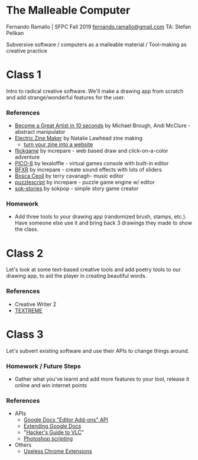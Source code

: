 # The Malleable Computer

Fernando Ramallo | SFPC Fall 2019
fernando.ramallo@gmail.com
TA: Stefan Pelikan

Subversive software / computers as a malleable material / Tool-making as creative practice

# Class 1

Intro to radical creative software. We'll make a drawing app from scratch and add strange/wonderful features for the user.

### References

- [Become a Great Artist in 10 seconds](http://www.ludumdare.com/compo/ludum-dare-27/?action=preview&uid=4987)  by Michael Brough, Andi McClure - abstract manipulator
- [Electric Zine Maker](https://alienmelon.itch.io/electric-zine-maker) by Natalie Lawhead
zine making
    - [turn your zine into a website](https://jeremyoduber.itch.io/js-zine)
- [flickgame](https://www.flickgame.org/) by increpare - web based draw and click-on-a-color adventure
- [PICO-8](https://www.lexaloffle.com/pico-8.php) by lexaloffle - virtual games console with built-in editor
- [BFXR](https://www.bfxr.net/) by increpare - create sound effects with lots of sliders
- [Bosca Ceoil](https://terrycavanagh.itch.io/bosca-ceoil) by terry cavanagh- music editor
- [puzzlescript](https://www.puzzlescript.net/) by increpare - puzzle game engine w/ editor
- [sok-stories](https://www.puzzlescript.net/) by sokpop - simple story game creator

### Homework

- Add three tools to your drawing app (randomized brush, stamps, etc.). Have someone else use it and bring back 3 drawings they made to show the class.

# Class 2

Let's look at some text-based creative tools and add poetry tools to our drawing app, to aid the player in creating beautiful words.

### References

- Creative Writer 2
- [TEXTREME](https://le-von.itch.io/textreme)

# Class 3

Let's subvert existing software and use their APIs to change things around.

### Homework / Future Steps

- Gather what you've learnt and add more features to your tool, release it online and win internet points

### References

- APIs
    - [Google Docs "Editor Add-ons" API](https://developers.google.com/gsuite/add-ons/concepts/types#editor_add-ons)
    - [Extending Google Docs](https://developers.google.com/apps-script/guides/docs)
    - "[Hacker's Guide to VLC](https://wiki.videolan.org/Hacker_Guide/)"
    - [Photoshop scripting](https://www.adobe.com/devnet/photoshop/scripting.html)
- Others
    - [Useless Chrome Extensions](https://github.com/mattpiccolella/useless-chrome-extensions)

